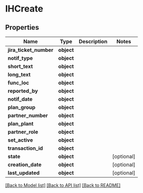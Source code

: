 # IHCreate

## Properties
Name | Type | Description | Notes
------------ | ------------- | ------------- | -------------
**jira_ticket_number** | **object** |  | 
**notif_type** | **object** |  | 
**short_text** | **object** |  | 
**long_text** | **object** |  | 
**func_loc** | **object** |  | 
**reported_by** | **object** |  | 
**notif_date** | **object** |  | 
**plan_group** | **object** |  | 
**partner_number** | **object** |  | 
**plan_plant** | **object** |  | 
**partner_role** | **object** |  | 
**set_active** | **object** |  | 
**transaction_id** | **object** |  | 
**state** | **object** |  | [optional] 
**creation_date** | **object** |  | [optional] 
**last_updated** | **object** |  | [optional] 

[[Back to Model list]](../README.md#documentation-for-models) [[Back to API list]](../README.md#documentation-for-api-endpoints) [[Back to README]](../README.md)

